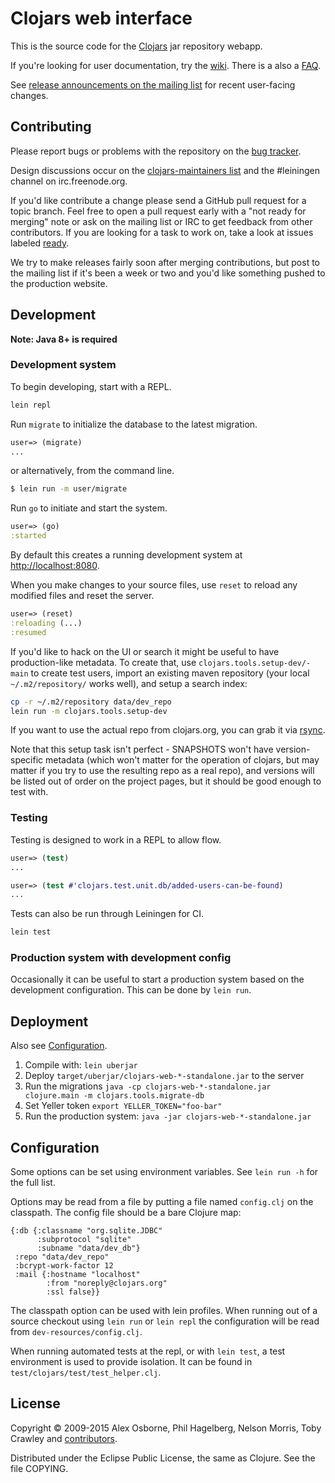 Clojars web interface
=====================

This is the source code for the [Clojars](http://clojars.org/) jar
repository webapp.

If you're looking for user documentation, try
the [wiki](http://github.com/ato/clojars-web/wiki/_pages). There is a
also a [FAQ](https://github.com/ato/clojars-web/wiki/About).

See [release announcements on the mailing list](https://groups.google.com/forum/?fromgroups#!topicsearchin/clojars-maintainers/group:clojars-maintainers$20AND$20subject:ann) for recent user-facing changes.

Contributing
------------

Please report bugs or problems with the repository on the
[bug tracker](https://github.com/ato/clojars-web/issues).

Design discussions occur on the
[clojars-maintainers list](http://groups.google.com/group/clojars-maintainers)
and the #leiningen channel on irc.freenode.org.

If you'd like contribute a change please send a GitHub pull request
for a topic branch.  Feel free to open a pull request early with a
"not ready for merging" note or ask on the mailing list or IRC to get
feedback from other contributors. If you are looking for a task to
work on, take a look at issues labeled
[ready](https://github.com/ato/clojars-web/labels/ready).

We try to make releases fairly soon after merging contributions,
but post to the mailing list if it's been a week or two and you'd like
something pushed to the production website.

Development
-----------

**Note: Java 8+ is required**

### Development system

To begin developing, start with a REPL.

```sh
lein repl
```

Run `migrate` to initialize the database to the latest migration.

```clojure
user=> (migrate)
...
```

or alternatively, from the command line.

```sh
$ lein run -m user/migrate
```

Run `go` to initiate and start the system.

```clojure
user=> (go)
:started
```

By default this creates a running development system at <http://localhost:8080>.

When you make changes to your source files, use `reset` to reload any
modified files and reset the server.

```clojure
user=> (reset)
:reloading (...)
:resumed
```

If you'd like to hack on the UI or search it might be useful to have
production-like metadata. To create that, use
`clojars.tools.setup-dev/-main` to create test users, import an existing
maven repository (your local `~/.m2/repository/` works well), and
setup a search index:

```sh
cp -r ~/.m2/repository data/dev_repo
lein run -m clojars.tools.setup-dev
```
If you want to use the actual repo from clojars.org, you can grab it
via [rsync](http://github.com/ato/clojars-web/wiki/Data).

Note that this setup task isn't perfect - SNAPSHOTS won't have
version-specific metadata (which won't matter for the operation of
clojars, but may matter if you try to use the resulting repo as a real
repo), and versions will be listed out of order on the project pages,
but it should be good enough to test with.

### Testing

Testing is designed to work in a REPL to allow flow.

```clojure
user=> (test)
...
```

```clojure
user=> (test #'clojars.test.unit.db/added-users-can-be-found)
...
```

Tests can also be run through Leiningen for CI.

```sh
lein test
```

### Production system with development config

Occasionally it can be useful to start a production system based on the development
configuration. This can be done by `lein run`.

Deployment
----------

Also see [Configuration](#configuration).

1. Compile with: `lein uberjar`
1. Deploy `target/uberjar/clojars-web-*-standalone.jar` to the server
1. Run the migrations `java -cp clojars-web-*-standalone.jar clojure.main -m clojars.tools.migrate-db`
1. Set Yeller token `export YELLER_TOKEN="foo-bar"`
1. Run the production system: `java -jar clojars-web-*-standalone.jar`

Configuration
-------------

Some options can be set using environment variables.  See `lein run -h` for the
full list.

Options may be read from a file by putting a file named
`config.clj` on the classpath.  The config file should be a bare
Clojure map:

    {:db {:classname "org.sqlite.JDBC"
          :subprotocol "sqlite"
          :subname "data/dev_db"}
     :repo "data/dev_repo"
     :bcrypt-work-factor 12
     :mail {:hostname "localhost"
            :from "noreply@clojars.org"
            :ssl false}}

The classpath option can be used with lein profiles.  When
running out of a source checkout using `lein run` or `lein repl` the
configuration will be read from `dev-resources/config.clj`.

When running automated tests at the repl, or with `lein test`, a test environment
is used to provide isolation. It can be found in `test/clojars/test/test_helper.clj`.

License
-------

Copyright © 2009-2015 Alex Osborne, Phil Hagelberg, Nelson Morris,
Toby Crawley and
[contributors](https://github.com/ato/clojars-web/graphs/contributors).

Distributed under the Eclipse Public License, the same as Clojure. See the file COPYING.
